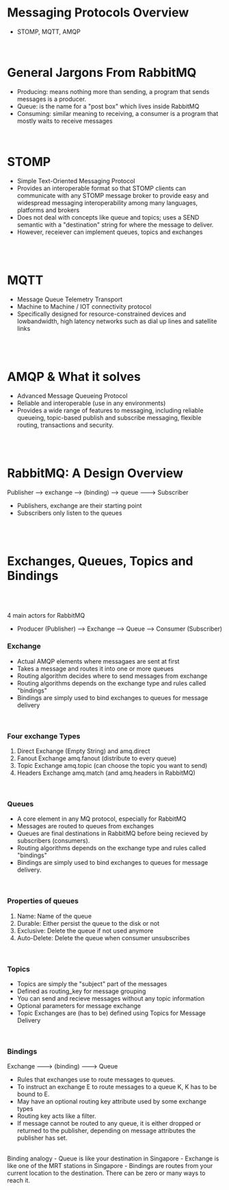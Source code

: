 # Messaging Protocols Overview

- STOMP, MQTT, AMQP

<br>

# General Jargons From RabbitMQ

- Producing: means nothing more than sending, a program that sends messages is a producer.
- Queue: is the name for a "post box" which lives inside RabbitMQ
- Consuming: similar meaning to receiving, a consumer is a program that mostly waits to receive messages

<br>

# STOMP

- Simple Text-Oriented Messaging Protocol
- Provides an interoperable format so that STOMP clients can communicate with any STOMP message broker to provide easy and widespread messaging interoperability among many languages, platforms and brokers
- Does not deal with concepts like queue and topics; uses a SEND semantic with a "destination" string for where the message to deliver.
- However, receiever can implement queues, topics and exchanges

<br>
<br>

# MQTT

- Message Queue Telemetry Transport
- Machine to Machine / IOT connectivity protocol
- Specifically designed for resource-constrained devices and lowbandwidth, high latency networks such as dial up lines and satellite links

<br>
<br>

# AMQP & What it solves

- Advanced Message Queueing Protocol
- Reliable and interoperable (use in any environments)
- Provides a wide range of features to messaging, including reliable queueing, topic-based publish and subscribe messaging, flexible routing, transactions and security.

<br>
<br>

# RabbitMQ: A Design Overview

Publisher --> exchange --> (binding) --> queue ---> Subscriber

- Publishers, exchange are their starting point
- Subscribers only listen to the queues

<br>
<br>

# Exchanges, Queues, Topics and Bindings

<br>
<br>

4 main actors for RabbitMQ

- Producer (Publisher) --> Exchange --> Queue --> Consumer (Subscriber)

### Exchange

- Actual AMQP elements where messagaes are sent at first
- Takes a message and routes it into one or more queues
- Routing algorithm decides where to send messages from exchange
- Routing algorithms depends on the exchange type and rules called "bindings"
- Bindings are simply used to bind exchanges to queues for message delivery

<br>

### Four exchange Types

1. Direct Exchange (Empty String) and amq.direct
2. Fanout Exchange amq.fanout (distribute to every queue)
3. Topic Exchange amq.topic (can choose the topic you want to send)
4. Headers Exchange amq.match (and amq.headers in RabbitMQ)

<br>

### Queues

- A core element in any MQ protocol, especially for RabbitMQ
- Messages are routed to queues from exchanges
- Queues are final destinations in RabbitMQ before being recieved by subscribers (consumers).
- Routing algorithms depends on the exchange type and rules called "bindings"
- Bindings are simply used to bind exchanges to queues for message delivery.

<br>

### Properties of queues

1. Name: Name of the queue
2. Durable: Either persist the queue to the disk or not
3. Exclusive: Delete the queue if not used anymore
4. Auto-Delete: Delete the queue when consumer unsubscribes

<br>

### Topics

- Topics are simply the "subject" part of the messages
- Defined as routing_key for message grouping
- You can send and recieve messages without any topic information
- Optional parameters for message exchange
- Topic Exchanges are (has to be) defined using Topics for Message Delivery

<br>

### Bindings

Exchange ---> (binding) ---> Queue

- Rules that exchanges use to route messages to queues.
- To instruct an exchange E to route messages to a queue K, K has to be bound to E.
- May have an optional routing key attribute used by some exchange types
- Routing key acts like a filter.
- If message cannot be routed to any queue, it is either dropped or returned to the publisher, depending on message attributes the publisher has set.

<br>
Binding analogy
- Queue is like your destination in Singapore
- Exchange is like one of the MRT stations in Singapore
- Bindings are routes from your current location to the destination. There can be zero or many ways to reach it.
